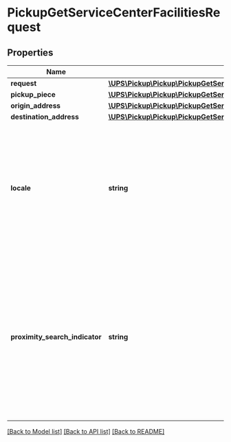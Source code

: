 # PickupGetServiceCenterFacilitiesRequest

## Properties
Name | Type | Description | Notes
------------ | ------------- | ------------- | -------------
**request** | [**\UPS\Pickup\Pickup\PickupGetServiceCenterFacilitiesRequestRequest**](PickupGetServiceCenterFacilitiesRequestRequest.md) |  | 
**pickup_piece** | [**\UPS\Pickup\Pickup\PickupGetServiceCenterFacilitiesRequestPickupPiece[]**](PickupGetServiceCenterFacilitiesRequestPickupPiece.md) |  | 
**origin_address** | [**\UPS\Pickup\Pickup\PickupGetServiceCenterFacilitiesRequestOriginAddress**](PickupGetServiceCenterFacilitiesRequestOriginAddress.md) |  | [optional] 
**destination_address** | [**\UPS\Pickup\Pickup\PickupGetServiceCenterFacilitiesRequestDestinationAddress**](PickupGetServiceCenterFacilitiesRequestDestinationAddress.md) |  | [optional] 
**locale** | **string** | Origin Country or Territory Locale.  Locale should be Origin Country. Example: en_US.  The Last 50 instruction will be send based on this locale. Locale is required if PoximityIndicator is present for Drop Off facilities. | 
**proximity_search_indicator** | **string** | Proximity Indicator.  Indicates the� user requested the proximity search for UPS Worldwide Express Freight and UPS Worldwide Express Freight Midday locations for the origin address and/or the airport code, and the sort code for destination address. | [optional] 

[[Back to Model list]](../../README.md#documentation-for-models) [[Back to API list]](../../README.md#documentation-for-api-endpoints) [[Back to README]](../../README.md)

